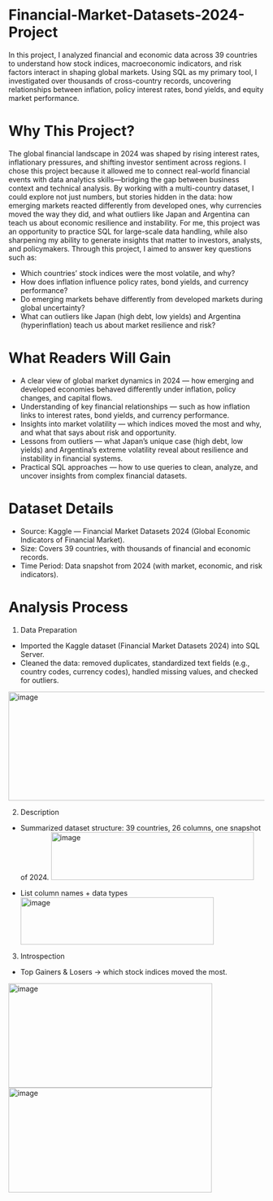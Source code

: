 # Financial-Market-Datasets-2024-Project
In this project, I analyzed financial and economic data across 39 countries to understand how stock indices, macroeconomic indicators, and risk factors interact in shaping global markets. Using SQL as my primary tool, I investigated over thousands of cross-country records, uncovering relationships between inflation, policy interest rates, bond yields, and equity market performance.


# Why This Project? 
The global financial landscape in 2024 was shaped by rising interest rates, inflationary pressures, and shifting investor sentiment across regions. I chose this project because it allowed me to connect real-world financial events with data analytics skills—bridging the gap between business context and technical analysis.
By working with a multi-country dataset, I could explore not just numbers, but stories hidden in the data: how emerging markets reacted differently from developed ones, why currencies moved the way they did, and what outliers like Japan and Argentina can teach us about economic resilience and instability.
For me, this project was an opportunity to practice SQL for large-scale data handling, while also sharpening my ability to generate insights that matter to investors, analysts, and policymakers.
Through this project, I aimed to answer key questions such as:
- Which countries’ stock indices were the most volatile, and why?
- How does inflation influence policy rates, bond yields, and currency performance?
- Do emerging markets behave differently from developed markets during global uncertainty?
- What can outliers like Japan (high debt, low yields) and Argentina (hyperinflation) teach us about market resilience and risk?


# What Readers Will Gain 
- A clear view of global market dynamics in 2024 — how emerging and developed economies behaved differently under inflation, policy changes, and capital flows.
- Understanding of key financial relationships — such as how inflation links to interest rates, bond yields, and currency performance.
- Insights into market volatility — which indices moved the most and why, and what that says about risk and opportunity.
- Lessons from outliers — what Japan’s unique case (high debt, low yields) and Argentina’s extreme volatility reveal about resilience and instability in financial systems.
- Practical SQL approaches — how to use queries to clean, analyze, and uncover insights from complex financial datasets.


# Dataset Details 
- Source: Kaggle — Financial Market Datasets 2024 (Global Economic Indicators of Financial Market).
- Size: Covers 39 countries, with thousands of financial and economic records.
- Time Period: Data snapshot from 2024 (with market, economic, and risk indicators).

# Analysis Process
1. Data Preparation
- Imported the Kaggle dataset (Financial Market Datasets 2024) into SQL Server.
- Cleaned the data: removed duplicates, standardized text fields (e.g., country codes, currency codes), handled missing values, and checked for outliers.
<img width="547" height="214" alt="image" src="https://github.com/user-attachments/assets/74e5166c-4419-4d46-a658-fb57bda36c01" />

2. Description
  - Summarized dataset structure: 39 countries, 26 columns, one snapshot of 2024.
    <img width="399" height="94" alt="image" src="https://github.com/user-attachments/assets/128a5008-336b-4b09-a80a-439dc3f365a8" />
    
  - List column names + data types
    <img width="380" height="93" alt="image" src="https://github.com/user-attachments/assets/f6b1775e-bf3b-4831-ad09-0773647c5810" />
    
3. Introspection
  - Top Gainers & Losers → which stock indices moved the most.
  <img width="401" height="205" alt="image" src="https://github.com/user-attachments/assets/0327b7de-e9b4-45fa-9f92-94f8cd777f4d" />
  
  <img width="400" height="206" alt="image" src="https://github.com/user-attachments/assets/6a4c7f3b-31d1-4883-94e2-1a3dfe434d59" />



    







